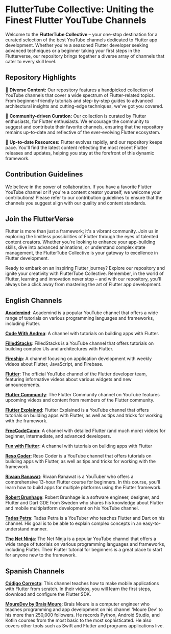 # FlutterTube Collective: Uniting the Finest Flutter YouTube Channels

Welcome to the **FlutterTube Collective** – your one-stop destination for a curated selection of the best YouTube channels dedicated to Flutter app development. Whether you're a seasoned Flutter developer seeking advanced techniques or a beginner taking your first steps in the Flutterverse, our repository brings together a diverse array of channels that cater to every skill level.

## Repository Highlights

🚀 **Diverse Content:** Our repository features a handpicked collection of YouTube channels that cover a wide spectrum of Flutter-related topics. From beginner-friendly tutorials and step-by-step guides to advanced architectural insights and cutting-edge techniques, we've got you covered.

🌟 **Community-driven Curation:** Our collection is curated by Flutter enthusiasts, for Flutter enthusiasts. We encourage the community to suggest and contribute their favorite channels, ensuring that the repository remains up-to-date and reflective of the ever-evolving Flutter ecosystem.

📅 **Up-to-date Resources:** Flutter evolves rapidly, and our repository keeps pace. You'll find the latest content reflecting the most recent Flutter releases and updates, helping you stay at the forefront of this dynamic framework.

## Contribution Guidelines

We believe in the power of collaboration. If you have a favorite Flutter YouTube channel or if you're a content creator yourself, we welcome your contributions! Please refer to our contribution guidelines to ensure that the channels you suggest align with our quality and content standards.

## Join the FlutterVerse

Flutter is more than just a framework; it's a vibrant community. Join us in exploring the limitless possibilities of Flutter through the eyes of talented content creators. Whether you're looking to enhance your app-building skills, dive into advanced animations, or understand complex state management, the FlutterTube Collective is your gateway to excellence in Flutter development.

Ready to embark on an inspiring Flutter journey? Explore our repository and ignite your creativity with FlutterTube Collective. Remember, in the world of Flutter, learning and innovation never stop – and with our repository, you'll always be a click away from mastering the art of Flutter app development.

## English Channels

[**Academind**](https://www.youtube.com/@academind): Academind is a popular YouTube channel that offers a wide range of tutorials on various programming languages and frameworks, including Flutter.

[**Code With Andrea**](https://www.youtube.com/@CodeWithAndrea): A channel with tutorials on building apps with Flutter.

[**FilledStacks**](https://www.youtube.com/@FilledStacks): FilledStacks is a YouTube channel that offers tutorials on building complex UIs and architectures with Flutter.

[**Fireship**](https://www.youtube.com/@Fireship): A channel focusing on application development with weekly videos about Flutter, JavaScript, and Firebase.

[**Flutter**](https://www.youtube.com/@flutterdev): The official YouTube channel of the Flutter developer team, featuring informative videos about various widgets and new announcements.

[**Flutter Community**](https://www.youtube.com/@FlutterCommunity): The Flutter Community channel on YouTube features upcoming videos and content from members of the Flutter community.

[**Flutter Explained**](https://www.youtube.com/@FlutterExplained): Flutter Explained is a YouTube channel that offers tutorials on building apps with Flutter, as well as tips and tricks for working with the framework.

[**FreeCodeCamp**](https://www.youtube.com/@freecodecamp): A channel with detailed Flutter (and much more) videos for beginner, intermediate, and advanced developers.

[**Fun with Flutter**](https://www.youtube.com/@FunwithFlutter): A channel with tutorials on building apps with Flutter

[**Reso Coder**](https://www.youtube.com/@ResoCoder): Reso Coder is a YouTube channel that offers tutorials on building apps with Flutter, as well as tips and tricks for working with the framework.

[**Rivaan Ranawat**](https://www.youtube.com/c/rivaanranawat): Rivaan Ranawat is a YouTuber who offers a comprehensive 13-hour Flutter course for beginners. In this course, you'll learn how to build apps for multiple platforms using the Flutter framework.

[**Robert Brunhage**](https://www.youtube.com/@RobertBrunhage): Robert Brunhage is a software engineer, designer, and Flutter and Dart GDE from Sweden who shares his knowledge about Flutter and mobile multiplatform development on his YouTube channel.

[**Tadas Petra**](https://www.youtube.com/@tadaspetra): Tadas Petra is a YouTuber who teaches Flutter and Dart on his channel. His goal is to be able to explain complex concepts in an easy-to-understand manner.

[**The Net Ninja**](https://www.youtube.com/@NetNinja): The Net Ninja is a popular YouTube channel that offers a wide range of tutorials on various programming languages and frameworks, including Flutter. Their Flutter tutorial for beginners is a great place to start for anyone new to the framework.










## Spanish Channels

[**Código Correcto**](https://www.youtube.com/@CodigoCorrecto): This channel teaches how to make mobile applications with Flutter from scratch. In their videos, you will learn the first steps, download and configure the Flutter SDK.

[**MoureDev by Brais Moure**](https://www.youtube.com/@mouredev): Brais Moure is a computer engineer who teaches programming and app development on his channel 'Moure Dev' to his more than 250,000 followers. He records Python, Android Studio, and Kotlin courses from the most basic to the most sophisticated. He also covers other tools such as Swift and Flutter and programs applications live.


